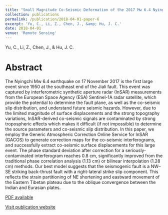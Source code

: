 ```yaml
---
title: "Small Magnitude Co-Seismic Deformation of the 2017 Mw 6.4 Nyingchi Earthquake Revealed by InSAR Measurements with Atmospheric Correction"
collection: publications
permalink: /publication/2018-04-01-paper-6
excerpt: 'Yu, C., Li, Z., Chen, J., &amp; Hu, J. C.'
date: 2018-04-01
venue: 'Remote Sensing'
---
```

Yu, C., Li, Z., Chen, J., &amp; Hu, J. C.

Abstract
=====
The Nyingchi Mw 6.4 earthquake on 17 November 2017 is the first large event since 1950 at the southeast end of the Jiali fault. This event was captured by interferometric synthetic aperture radar (InSAR) measurements from the European Space Agency (ESA) Sentinel-1A radar satellite, which provide the potential to determine the fault plane, as well as the co-seismic slip distribution, and understand future seismic hazards. However, due to the limited magnitude of surface displacements and the strong topography variations, InSAR-derived co-seismic signals are contaminated by strong tropospheric effects which makes it difficult (if not impossible) to determine the source parameters and co-seismic slip distribution. In this paper, we employ the Generic Atmospheric Correction Online Service for InSAR (GACOS) to generate correction maps for the co-seismic interferograms, and successfully extract co-seismic surface displacements for this large event. The phase standard deviation after correction for a seriously-contaminated interferogram reaches 0.8 cm, significantly improved from the traditional phase correlation analysis (1.13 cm) or bilinear interpolation (1.28 cm) methods. Our best model suggests that the seismogenic fault is a NW–SE striking back-thrust fault with a right-lateral strike slip component. This reflects the strain partitioning of NE shortening and eastward movement of the Eastern Tibetan plateau due to the oblique convergence between the Indian and Eurasian plates.  
  
[PDF available](/files/paper6.pdf) 

[Visit publication website](https://doi.org/10.3390/rs10050684)

